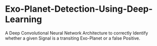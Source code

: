 # Exo-Planet-Detection-Using-Deep-Learning
A Deep Convolutional Neural Network Architecture to correctly Identify whether a given Signal is a transiting Exo-Planet or a false Positive.
